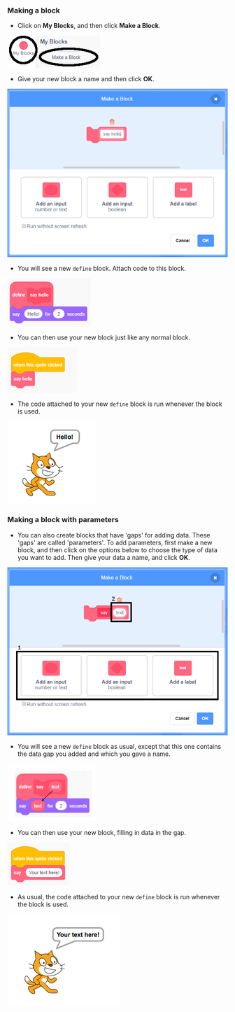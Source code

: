 ### Making a block

+ Click on **My Blocks**, and then click **Make a Block**.

![My Blocks](images/my-blocks-annotated.png)

+ Give your new block a name and then click **OK**.

![Create a new block](images/block-create.png)

+ You will see a new `define` block. Attach code to this block.

![Define a new block](images/block-define.png)

+ You can then use your new block just like any normal block.

![Use a new block](images/block-use.png)

+ The code attached to your new `define` block is run whenever the block is used.

![Test a new block](images/block-test.png)

### Making a block with parameters

+ You can also create blocks that have 'gaps' for adding data. These 'gaps' are called 'parameters'. To add parameters, first make a new block, and then click on the options below to choose the type of data you want to add. Then give your data a name, and click **OK**.

![Create a new block with parameters](images/parameter-create-annotated.png)

+ You will see a new `define` block as usual, except that this one contains the data gap you added and which you gave a name.

![Define a new block with parameters](images/parameter-define-annotated.png)

+ You can then use your new block, filling in data in the gap.

![Use a new block with parameters](images/parameter-use.png)

+ As usual, the code attached to your new `define` block is run whenever the block is used.

![Test a new block with parameters](images/parameter-test.png)